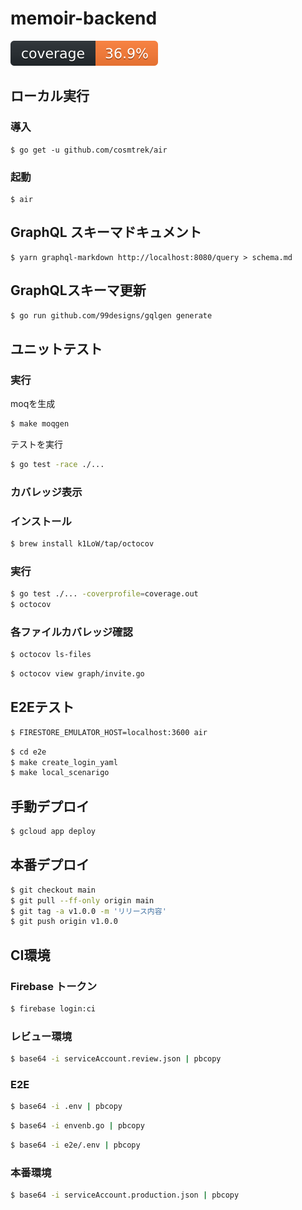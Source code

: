 # memoir-backend

![coverage](docs/coverage.svg)

## ローカル実行

### 導入
```
$ go get -u github.com/cosmtrek/air
```

### 起動

```
$ air
```

## GraphQL スキーマドキュメント

```
$ yarn graphql-markdown http://localhost:8080/query > schema.md
```

## GraphQLスキーマ更新

```zsh
$ go run github.com/99designs/gqlgen generate
```

## ユニットテスト

### 実行
moqを生成
```zsh
$ make moqgen
```

テストを実行
```zsh
$ go test -race ./...
```

### カバレッジ表示

### インストール
```zsh
$ brew install k1LoW/tap/octocov
```

### 実行
```zsh
$ go test ./... -coverprofile=coverage.out
$ octocov
```

### 各ファイルカバレッジ確認
```zsh
$ octocov ls-files
```

```zsh
$ octocov view graph/invite.go
```

## E2Eテスト

```zsh
$ FIRESTORE_EMULATOR_HOST=localhost:3600 air
```

```zsh
$ cd e2e
$ make create_login_yaml
$ make local_scenarigo
```

## 手動デプロイ

```zsh
$ gcloud app deploy
```

## 本番デプロイ

```zsh
$ git checkout main
$ git pull --ff-only origin main
$ git tag -a v1.0.0 -m 'リリース内容'
$ git push origin v1.0.0
```

## CI環境

### Firebase トークン

```zsh
$ firebase login:ci
```
### レビュー環境

```zsh
$ base64 -i serviceAccount.review.json | pbcopy
```

### E2E

```zsh
$ base64 -i .env | pbcopy
```

```zsh
$ base64 -i envenb.go | pbcopy
```

```zsh
$ base64 -i e2e/.env | pbcopy
```

### 本番環境

```zsh
$ base64 -i serviceAccount.production.json | pbcopy
```
